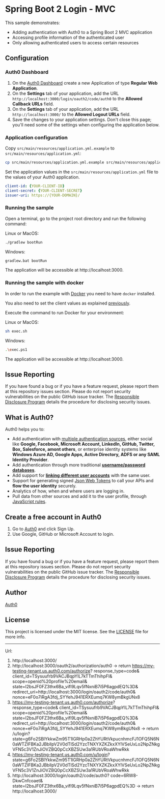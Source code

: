 # Spring Boot 2 Login - MVC

This sample demonstrates:

- Adding authentication with Auth0 to a Spring Boot 2 MVC application
- Accessing profile information of the authenticated user
- Only allowing authenticated users to access certain resources

## Configuration

### Auth0 Dashboard
1. On the [Auth0 Dashboard](https://manage.auth0.com/#/clients) create a new Application of type **Regular Web Application**.
1. On the **Settings** tab of your application, add the URL `http://localhost:3000/login/oauth2/code/auth0` to the **Allowed Callback URLs** field.
1. On the **Settings** tab of your application, add the URL `http://localhost:3000/` to the **Allowed Logout URLs** field.
1. Save the changes to your application settings. Don't close this page; you'll need some of the settings when configuring the application below.

### Application configuration

Copy `src/main/resources/application.yml.example` to `src/main/resources/application.yml`:

```bash
cp src/main/resources/application.yml.example src/main/resources/application.yml
```

Set the application values in the `src/main/resources/application.yml` file to the values of your Auth0 application.

```yaml
client-id: {YOUR-CLIENT-ID}
client-secret: {YOUR-CLIENT-SECRET}
issuer-uri: https://{YOUR-DOMAIN}/
```

### Running the sample

Open a terminal, go to the project root directory and run the following command:

Linux or MacOS:

```bash
./gradlew bootRun
```

Windows:

```bash
gradlew.bat bootRun 
```

The application will be accessible at http://localhost:3000.

### Running the sample with docker

In order to run the example with [Docker](https://docs.docker.com/install/) you need to have `docker` installed.

You also need to set the client values as explained [previously](#application-configuration).

Execute the command to run Docker for your environment:

Linux or MacOS:

```bash
sh exec.sh
```

Windows:

```bash
.\exec.ps1
```

The application will be accessible at http://localhost:3000.

## Issue Reporting

If you have found a bug or if you have a feature request, please report them at this repository issues section. Please do not report security vulnerabilities on the public GitHub issue tracker. The [Responsible Disclosure Program](https://auth0.com/whitehat) details the procedure for disclosing security issues.

## What is Auth0?

Auth0 helps you to:

* Add authentication with [multiple authentication sources](https://docs.auth0.com/identityproviders), either social like **Google, Facebook, Microsoft Account, LinkedIn, GitHub, Twitter, Box, Salesforce, amont others**, or enterprise identity systems like **Windows Azure AD, Google Apps, Active Directory, ADFS or any SAML Identity Provider**.
* Add authentication through more traditional **[username/password databases](https://docs.auth0.com/mysql-connection-tutorial)**.
* Add support for **[linking different user accounts](https://docs.auth0.com/link-accounts)** with the same user.
* Support for generating signed [Json Web Tokens](https://docs.auth0.com/jwt) to call your APIs and **flow the user identity** securely.
* Analytics of how, when and where users are logging in.
* Pull data from other sources and add it to the user profile, through [JavaScript rules](https://docs.auth0.com/rules).

## Create a free account in Auth0

1. Go to [Auth0](https://auth0.com) and click Sign Up.
2. Use Google, GitHub or Microsoft Account to login.

## Issue Reporting

If you have found a bug or if you have a feature request, please report them at this repository issues section. Please do not report security vulnerabilities on the public GitHub issue tracker. The [Responsible Disclosure Program](https://auth0.com/whitehat) details the procedure for disclosing security issues.

## Author

[Auth0](https://auth0.com)

## License

This project is licensed under the MIT license. See the [LICENSE](../LICENSE) file for more info.












***********************************************************************************************************
Url:
1.  http://localhost:3000/
2.  http://localhost:3000/oauth2/authorization/auth0
    ->  return  https://my-testing-tenant.us.auth0.com/authorize?
                response_type=code&
                client_id=TSysuufrb9VACJBqpYIL7kTTmThihpFI&
                scope=openid%20profile%20email&
                state=I2bsJF0FZ3thx6Ba_vifl9Lqv5fNxniB7i5P6agpdEQ%3D&
                redirect_uri=http://localhost:3000/login/oauth2/code/auth0&
                nonce=eF0o7iRgA3fdj_SYYehJ941ERXEumq7KW8ymBkgUNx8
3.  https://my-testing-tenant.us.auth0.com/authorize?
    response_type=code&
    client_id=TSysuufrb9VACJBqpYIL7kTTmThihpFI&
    scope=openid%20profile%20email&
    state=I2bsJF0FZ3thx6Ba_vifl9Lqv5fNxniB7i5P6agpdEQ%3D&
    redirect_uri=http://localhost:3000/login/oauth2/code/auth0&
    nonce=eF0o7iRgA3fdj_SYYehJ941ERXEumq7KW8ymBkgUNx8
    -> return  /u/login? state=g6Fo2SBlYkkwZm95T1lGRHp0a2ZhYURtVkpucnhmcFJ1OFQ5N6N0aWTZIFBKa2JBbllpV2V0dTlSd2YzcTNXYXZKZkxXYlVSeUxLo2NpZNkgVFN5c3V1ZnJiOVZBQ0pCcXBZSUw3a1RUbVRoaWhwRkk
4.  https://my-testing-tenant.us.auth0.com/u/login?
    state=g6Fo2SBlYkkwZm95T1lGRHp0a2ZhYURtVkpucnhmcFJ1OFQ5N6N0aWTZIFBKa2JBbllpV2V0dTlSd2YzcTNXYXZKZkxXYlVSeUxLo2NpZNkgVFN5c3V1ZnJiOVZBQ0pCcXBZSUw3a1RUbVRoaWhwRkk
5.  http://localhost:3000/login/oauth2/code/auth0?
    code=6RW8-DkwCnfcoaet&
    state=I2bsJF0FZ3thx6Ba_vifl9Lqv5fNxniB7i5P6agpdEQ%3D
    -> return http://localhost:3000/














